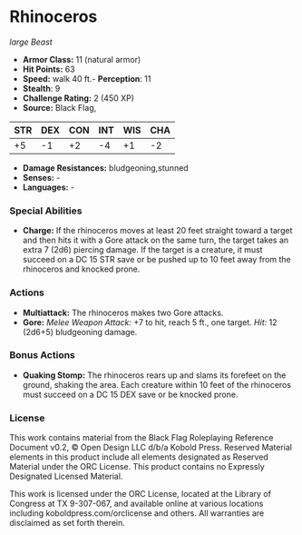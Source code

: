 # Rhinoceros

*large* *Beast*

- **Armor Class:** 11 (natural armor)
- **Hit Points:** 63 
- **Speed:** walk 40 ft.- **Perception**: 11
- **Stealth**: 9
- **Challenge Rating:** 2 (450 XP)
- **Source:** Black Flag,

| STR | DEX | CON | INT | WIS | CHA |
| --- | --- | --- | --- | --- | --- |
| +5 | -1 | +2 | -4 | +1 | -2 |

- **Damage Resistances:** bludgeoning,stunned
- **Senses:** -
- **Languages:** -

### Special Abilities

- **Charge:** If the rhinoceros moves at least 20 feet straight toward a target and then hits it with a Gore attack on the same turn, the target takes an extra 7 (2d6) piercing damage. If the target is a creature, it must succeed on a DC 15 STR save or be pushed up to 10 feet away from the rhinoceros and knocked prone.

### Actions

- **Multiattack:** The rhinoceros makes two Gore attacks.
- **Gore:** _Melee Weapon Attack:_ +7 to hit, reach 5 ft., one target. _Hit:_ 12 (2d6+5) bludgeoning damage.

### Bonus Actions

- **Quaking Stomp:** The rhinoceros rears up and slams its forefeet on the ground, shaking the area. Each creature within 10 feet of the rhinoceros must succeed on a DC 15 DEX save or be knocked prone.


### License

This work contains material from the Black Flag Roleplaying Reference Document v0.2, © Open Design LLC d/b/a Kobold Press. Reserved Material elements in this product include all elements designated as Reserved Material under the ORC License. This product contains no Expressly Designated Licensed Material.

This work is licensed under the ORC License, located at the Library of Congress at TX 9-307-067, and available online at various locations including koboldpress.com/orclicense and others. All warranties are disclaimed as set forth therein.
